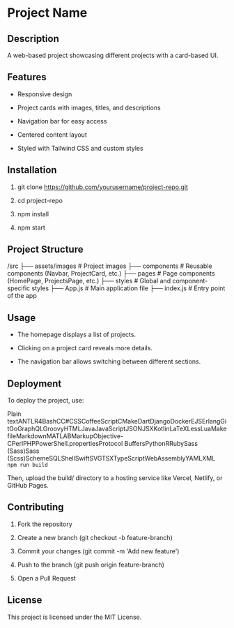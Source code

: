 Project Name
============

Description
-----------

A web-based project showcasing different projects with a card-based UI.

Features
--------

*   Responsive design
    
*   Project cards with images, titles, and descriptions
    
*   Navigation bar for easy access
    
*   Centered content layout
    
*   Styled with Tailwind CSS and custom styles
    

Installation
------------

1.  git clone https://github.com/yourusername/project-repo.git
    
2.  cd project-repo
    
3.  npm install
    
4.  npm start
    

Project Structure
-----------------

/src
  ├── assets/images  # Project images
  ├── components     # Reusable components (Navbar, ProjectCard, etc.)
  ├── pages          # Page components (HomePage, ProjectsPage, etc.)
  ├── styles         # Global and component-specific styles
  ├── App.js         # Main application file
  ├── index.js       # Entry point of the app

Usage
-----

*   The homepage displays a list of projects.
    
*   Clicking on a project card reveals more details.
    
*   The navigation bar allows switching between different sections.
    

Deployment
----------

To deploy the project, use:

Plain textANTLR4BashCC#CSSCoffeeScriptCMakeDartDjangoDockerEJSErlangGitGoGraphQLGroovyHTMLJavaJavaScriptJSONJSXKotlinLaTeXLessLuaMakefileMarkdownMATLABMarkupObjective-CPerlPHPPowerShell.propertiesProtocol BuffersPythonRRubySass (Sass)Sass (Scss)SchemeSQLShellSwiftSVGTSXTypeScriptWebAssemblyYAMLXML`   npm run build   `

Then, upload the build/ directory to a hosting service like Vercel, Netlify, or GitHub Pages.

Contributing
------------

1.  Fork the repository
    
2.  Create a new branch (git checkout -b feature-branch)
    
3.  Commit your changes (git commit -m 'Add new feature')
    
4.  Push to the branch (git push origin feature-branch)
    
5.  Open a Pull Request
    

License
-------

This project is licensed under the MIT License.